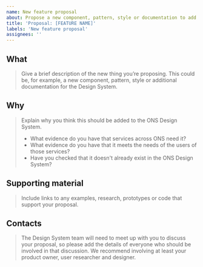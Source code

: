 ```yaml
---
name: New feature proposal
about: Propose a new component, pattern, style or documentation to add to the ONS Design System
title: 'Proposal: [FEATURE NAME]'
labels: 'New feature proposal'
assignees: ''
---
```


<!--

(!) Before you fill in this proposal template

- If you are suggesting a change to something that already exists in the ONS Design System, please propose it by commenting on the GitHub discussion (https://github.com/ONSdigital/design-system/discussions) for that component, pattern or style. You can get to the discussion using the direct link at the bottom of each page in the Design System.

- If you are proposing something new, check the Design System backlog (https://trello.com/b/dsgMhRlq/ons-design-system) first, to make sure something similar hasn't already been proposed. Please add any examples of evidence of your own, if it has already been proposed.

-->

## What

> Give a brief description of the new thing you’re proposing. This could be, for example, a new component, pattern, style or additional documentation for the Design System.

## Why

> Explain why you think this should be added to the ONS Design System.
>
> - What evidence do you have that services across ONS need it?
> - What evidence do you have that it meets the needs of the users of those services?
> - Have you checked that it doesn't already exist in the ONS Design System?

## Supporting material

> Include links to any examples, research, prototypes or code that support your proposal.

## Contacts

> The Design System team will need to meet up with you to discuss your proposal, so please add the details of everyone who should be involved in that discussion. We recommend involving at least your product owner, user researcher and designer.
